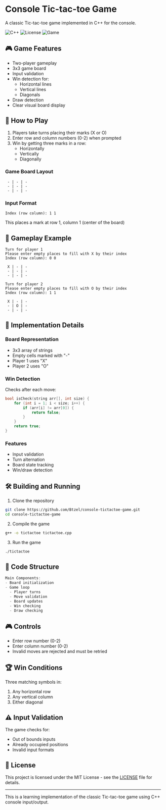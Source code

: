 # Console Tic-tac-toe Game

A classic Tic-tac-toe game implemented in C++ for the console.

![C++](https://img.shields.io/badge/C%2B%2B-17-blue)
![License](https://img.shields.io/badge/license-MIT-green)
![Game](https://github.com/user-attachments/assets/ec3a0627-11e7-434e-b409-98264d81c877)

## 🎮 Game Features

- Two-player gameplay
- 3x3 game board
- Input validation
- Win detection for:
  - Horizontal lines
  - Vertical lines
  - Diagonals
- Draw detection
- Clear visual board display

## 🎯 How to Play

1. Players take turns placing their marks (X or O)
2. Enter row and column numbers (0-2) when prompted
3. Win by getting three marks in a row:
   - Horizontally
   - Vertically
   - Diagonally

### Game Board Layout
```
 - | - | - 
 - | - | - 
 - | - | - 
```

### Input Format
```
Index (row column): 1 1
```
This places a mark at row 1, column 1 (center of the board)

## 🎲 Gameplay Example

```
Turn for player 1
Please enter empty places to fill with X by their index
Index (row column): 0 0

 X | - | - 
 - | - | - 
 - | - | - 

Turn for player 2
Please enter empty places to fill with O by their index
Index (row column): 1 1

 X | - | - 
 - | O | - 
 - | - | - 
```

## 🔧 Implementation Details

### Board Representation
- 3x3 array of strings
- Empty cells marked with "-"
- Player 1 uses "X"
- Player 2 uses "O"

### Win Detection
Checks after each move:
```cpp
bool isCheck(string arr[], int size) {
    for (int i = 1; i < size; i++) {
        if (arr[i] != arr[0]) {
            return false;
        }
    }
    return true;
}
```

### Features
- Input validation
- Turn alternation
- Board state tracking
- Win/draw detection

## 🛠️ Building and Running

1. Clone the repository
```bash
git clone https://github.com/Btzel/console-tictactoe-game.git
cd console-tictactoe-game
```

2. Compile the game
```bash
g++ -o tictactoe tictactoe.cpp
```

3. Run the game
```bash
./tictactoe
```

## 📝 Code Structure

```cpp
Main Components:
- Board initialization
- Game loop
  - Player turns
  - Move validation
  - Board updates
  - Win checking
  - Draw checking
```

## 🎮 Controls

- Enter row number (0-2)
- Enter column number (0-2)
- Invalid moves are rejected and must be retried

## 🏆 Win Conditions

Three matching symbols in:
1. Any horizontal row
2. Any vertical column
3. Either diagonal

## ⚠️ Input Validation

The game checks for:
- Out of bounds inputs
- Already occupied positions
- Invalid input formats

## 📝 License

This project is licensed under the MIT License - see the [LICENSE](LICENSE) file for details.

---

This is a learning implementation of the classic Tic-tac-toe game using C++ console input/output.
